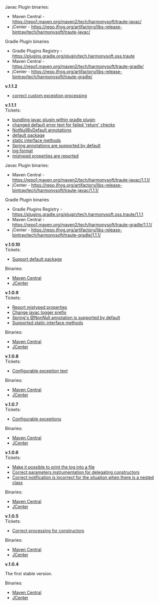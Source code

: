 Javac Plugin binaries:
* Maven Central - https://repo1.maven.org/maven2/tech/harmonysoft/traute-javac/
* jCenter - https://repo.jfrog.org/artifactory/libs-release-bintray/tech/harmonysoft/traute-javac/

Gradle Plugin binaries
* Gradle Plugins Registry - https://plugins.gradle.org/plugin/tech.harmonysoft.oss.traute
* Maven Central - https://repo1.maven.org/maven2/tech/harmonysoft/traute-gradle/
* jCenter - https://repo.jfrog.org/artifactory/libs-release-bintray/tech/harmonysoft/traute-gradle/

**v.1.1.2**  
* [correct custom exception processing](https://github.com/denis-zhdanov/traute/issues/81)    

**v.1.1.1**  
Tickets:
* [bundling javac plugin within gradle plugin](https://github.com/denis-zhdanov/traute/issues/78)  
* [changed default error text for failed 'return' checks](https://github.com/denis-zhdanov/traute/issues/69)  
* [NotNullByDefault annotations](https://github.com/denis-zhdanov/traute/issues/68)  
* [default package](https://github.com/denis-zhdanov/traute/issues/66)  
* [static interface methods](https://github.com/denis-zhdanov/traute/issues/65)  
* [Spring annotations are supported by default](https://github.com/denis-zhdanov/traute/issues/64)  
* [log format](https://github.com/denis-zhdanov/traute/issues/63)  
* [mistyped properties are reported](https://github.com/denis-zhdanov/traute/issues/62)  

Javac Plugin binaries:
* Maven Central - https://repo1.maven.org/maven2/tech/harmonysoft/traute-javac/1.1.1/
* jCenter - https://repo.jfrog.org/artifactory/libs-release-bintray/tech/harmonysoft/traute-javac/1.1.1/

Gradle Plugin binaries
* Gradle Plugins Registry - https://plugins.gradle.org/plugin/tech.harmonysoft.oss.traute/1.1.1
* Maven Central - https://repo1.maven.org/maven2/tech/harmonysoft/traute-gradle/1.1.1/
* jCenter - https://repo.jfrog.org/artifactory/libs-release-bintray/tech/harmonysoft/traute-gradle/1.1.1/  

**v.1.0.10**  
Tickets:
* [Support default package](https://github.com/denis-zhdanov/traute/issues/66)    

Binaries:
* [Maven Central](https://repo1.maven.org/maven2/tech/harmonysoft/traute-javac/1.0.10/)
* [JCenter](https://repo.jfrog.org/artifactory/libs-release-bintray/tech/harmonysoft/traute-javac/1.0.10/)

**v.1.0.9**  
Tickets:
* [Report mistyped properties](https://github.com/denis-zhdanov/traute/issues/62)  
* [Change javac logger prefix](https://github.com/denis-zhdanov/traute/issues/63)  
* [Spring's @NonNull annotation is supported by default](https://github.com/denis-zhdanov/traute/issues/64)  
* [Supported static interface methods](https://github.com/denis-zhdanov/traute/issues/65)  

Binaries:
* [Maven Central](https://repo1.maven.org/maven2/tech/harmonysoft/traute-javac/1.0.9/)
* [JCenter](https://repo.jfrog.org/artifactory/libs-release-bintray/tech/harmonysoft/traute-javac/1.0.9/)

**v.1.0.8**  
Tickets:
* [Configurable exception text](https://github.com/denis-zhdanov/traute/issues/61)  

Binaries:
* [Maven Central](https://repo1.maven.org/maven2/tech/harmonysoft/traute-javac/1.0.8/)
* [JCenter](https://repo.jfrog.org/artifactory/libs-release-bintray/tech/harmonysoft/traute-javac/1.0.8/)

**v.1.0.7**  
Tickets:
* [Configurable exceptions](https://github.com/denis-zhdanov/traute/issues/60)  

Binaries:
* [Maven Central](https://repo1.maven.org/maven2/tech/harmonysoft/traute-javac/1.0.7/)
* [JCenter](https://repo.jfrog.org/artifactory/libs-release-bintray/tech/harmonysoft/traute-javac/1.0.7/)

**v.1.0.6**  
Tickets:
* [Make it possible to print the log into a file](https://github.com/denis-zhdanov/traute/issues/58)
* [Correct parameters instrumentation for delegating constructors](https://github.com/denis-zhdanov/traute/issues/57)
* [Correct notification is incorrect for the situation when there is a nested class](https://github.com/denis-zhdanov/traute/issues/59)  

Binaries:
* [Maven Central](https://repo1.maven.org/maven2/tech/harmonysoft/traute-javac/1.0.6/)
* [JCenter](https://repo.jfrog.org/artifactory/libs-release-bintray/tech/harmonysoft/traute-javac/1.0.6/)

**v.1.0.5**  
Tickets:
* [Correct processing for constructors](https://github.com/denis-zhdanov/traute/issues/56)  

Binaries:
* [Maven Central](https://repo1.maven.org/maven2/tech/harmonysoft/traute-javac/1.0.5/)
* [JCenter](https://repo.jfrog.org/artifactory/libs-release-bintray/tech/harmonysoft/traute-javac/1.0.5/)

**v.1.0.4**

The first stable version.  

Binaries:
* [Maven Central](https://repo1.maven.org/maven2/tech/harmonysoft/traute-javac/1.0.4/)
* [JCenter](https://repo.jfrog.org/artifactory/libs-release-bintray/tech/harmonysoft/traute-javac/1.0.4/) 